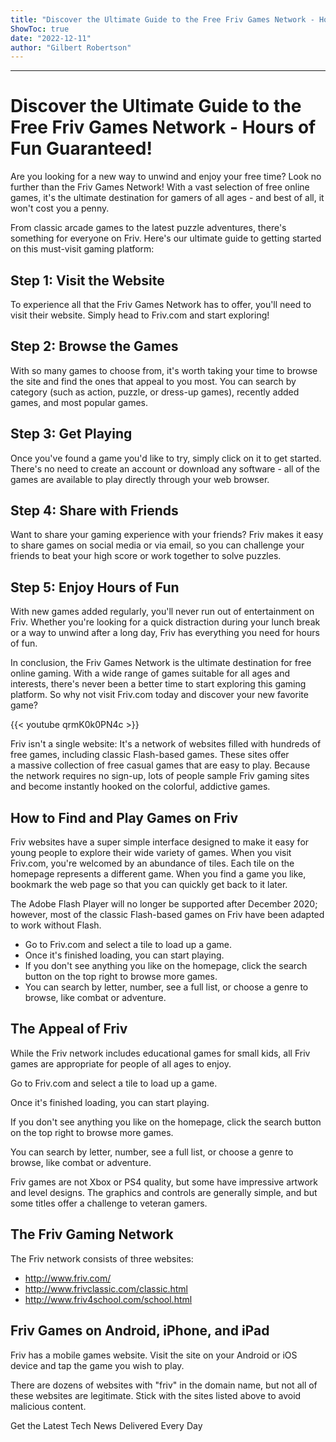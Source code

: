 ```yaml
---
title: "Discover the Ultimate Guide to the Free Friv Games Network - Hours of Fun Guaranteed!"
ShowToc: true 
date: "2022-12-11"
author: "Gilbert Robertson"
---
```

*****
# Discover the Ultimate Guide to the Free Friv Games Network - Hours of Fun Guaranteed!

Are you looking for a new way to unwind and enjoy your free time? Look no further than the Friv Games Network! With a vast selection of free online games, it's the ultimate destination for gamers of all ages - and best of all, it won't cost you a penny.

From classic arcade games to the latest puzzle adventures, there's something for everyone on Friv. Here's our ultimate guide to getting started on this must-visit gaming platform:

## Step 1: Visit the Website

To experience all that the Friv Games Network has to offer, you'll need to visit their website. Simply head to Friv.com and start exploring!

## Step 2: Browse the Games

With so many games to choose from, it's worth taking your time to browse the site and find the ones that appeal to you most. You can search by category (such as action, puzzle, or dress-up games), recently added games, and most popular games.

## Step 3: Get Playing

Once you've found a game you'd like to try, simply click on it to get started. There's no need to create an account or download any software - all of the games are available to play directly through your web browser.

## Step 4: Share with Friends

Want to share your gaming experience with your friends? Friv makes it easy to share games on social media or via email, so you can challenge your friends to beat your high score or work together to solve puzzles.

## Step 5: Enjoy Hours of Fun

With new games added regularly, you'll never run out of entertainment on Friv. Whether you're looking for a quick distraction during your lunch break or a way to unwind after a long day, Friv has everything you need for hours of fun.

In conclusion, the Friv Games Network is the ultimate destination for free online gaming. With a wide range of games suitable for all ages and interests, there's never been a better time to start exploring this gaming platform. So why not visit Friv.com today and discover your new favorite game?

{{< youtube qrmK0k0PN4c >}} 




Friv isn't a single website: It's a network of websites filled with hundreds of free games, including classic Flash-based games. These sites offer a massive collection of free casual games that are easy to play. Because the network requires no sign-up, lots of people sample Friv gaming sites and become instantly hooked on the colorful, addictive games.

 
##   How to Find and Play Games on Friv  
 

Friv websites have a super simple interface designed to make it easy for young people to explore their wide variety of games. When you visit Friv.com, you're welcomed by an abundance of tiles. Each tile on the homepage represents a different game. When you find a game you like, bookmark the web page so that you can quickly get back to it later.

 
The Adobe Flash Player will no longer be supported after December 2020; however, most of the classic Flash-based games on Friv have been adapted to work without Flash.
 
- Go to Friv.com and select a tile to load up a game.
 - Once it's finished loading, you can start playing.
 - If you don't see anything you like on the homepage, click the search button on the top right to browse more games.
 - You can search by letter, number, see a full list, or choose a genre to browse, like combat or adventure.

 
##   The Appeal of Friv  
 

While the Friv network includes educational games for small kids, all Friv games are appropriate for people of all ages to enjoy.

 

Go to Friv.com and select a tile to load up a game.

 

Once it's finished loading, you can start playing.

 

If you don't see anything you like on the homepage, click the search button on the top right to browse more games.

 

You can search by letter, number, see a full list, or choose a genre to browse, like combat or adventure.

 

Friv games are not Xbox or PS4 quality, but some have impressive artwork and level designs. The graphics and controls are generally simple, and but some titles offer a challenge to veteran gamers.

 
##   The Friv Gaming Network  
 

The Friv network consists of three websites:

 
- http://www.friv.com/
 - http://www.frivclassic.com/classic.html
 - http://www.friv4school.com/school.html

 
##   Friv Games on Android, iPhone, and iPad  
 

Friv has a mobile games website. Visit the site on your Android or iOS device and tap the game you wish to play.

 
There are dozens of websites with "friv" in the domain name, but not all of these websites are legitimate. Stick with the sites listed above to avoid malicious content.
 

Get the Latest Tech News Delivered Every Day




